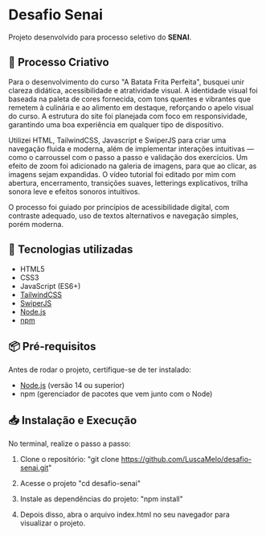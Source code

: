 # Desafio Senai

Projeto desenvolvido para processo seletivo do **SENAI**.

## 🧠 Processo Criativo

Para o desenvolvimento do curso "A Batata Frita Perfeita", busquei unir clareza didática, acessibilidade e atratividade visual. A identidade visual foi baseada na paleta de cores fornecida, com tons quentes e vibrantes que remetem à culinária e ao alimento em destaque, reforçando o apelo visual do curso. A estrutura do site foi planejada com foco em responsividade, garantindo uma boa experiência em qualquer tipo de dispositivo.

Utilizei HTML, TailwindCSS, Javascript e SwiperJS para criar uma navegação fluida e moderna, além de implementar interações intuitivas — como o carroussel com o passo a passo e validação dos exercícios. Um efeito de zoom foi adicionado na galeria de imagens, para que ao clicar, as imagens sejam expandidas. O vídeo tutorial foi editado por mim com abertura, encerramento, transições suaves, letterings explicativos, trilha sonora leve e efeitos sonoros intuitivos.

O processo foi guiado por princípios de acessibilidade digital, com contraste adequado, uso de textos alternativos e navegação simples, porém moderna.


## 🚀 Tecnologias utilizadas

- HTML5
- CSS3
- JavaScript (ES6+)
- [TailwindCSS](https://tailwindcss.com/)
- [SwiperJS](https://swiperjs.com/)
- [Node.js](https://nodejs.org/)
- [npm](https://www.npmjs.com/)

## 📦 Pré-requisitos

Antes de rodar o projeto, certifique-se de ter instalado:

- [Node.js](https://nodejs.org/) (versão 14 ou superior)
- npm (gerenciador de pacotes que vem junto com o Node)

## 📥 Instalação e Execução

No terminal, realize o passo a passo:

1. Clone o repositório:
"git clone https://github.com/LuscaMelo/desafio-senai.git"

2. Acesse o projeto
"cd desafio-senai"

3. Instale as dependências do projeto:
"npm install"

4. Depois disso, abra o arquivo index.html no seu navegador para visualizar o projeto.
